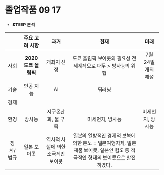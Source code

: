 # 졸업작품 09 17

+ **STEEP 분석**

|            |    주요 고려 사항    |                과거                |                             현재                             |        미래        |
| :--------: | :------------------: | :--------------------------------: | :----------------------------------------------------------: | :----------------: |
|    사회    | **2020 도쿄 올림픽** |            개최지 선정             | 도쿄 올림픽 보이콧의 필요성 전세계적으로  대두 >  방사능의 위협 | 7월 24일 개최 예정 |
|    기술    |      인공 지능       |                 AI                 |                            딥러닝                            |                    |
|    경제    |                      |                                    |                                                              |                    |
|    환경    |        방사능        |        지구온난화, 물 부족         |                       미세먼지, 방사능                       |  미세먼지, 방사능  |
| 정치/ 법규 |     일본 보이콧      | 역사적 사실에 의한 소극적인 보이콧 | 일본의 일방적인 경제적 보복에 의한 분노 = 일본여행자제, 일본제품 보이콧, 일본인 혐오 등 적극적인 형태의 보이콧으로 발전하였다. |                    |



